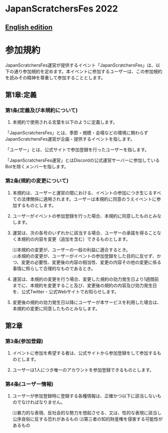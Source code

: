 # JapanScratchersFes 2022
[English edition](Terms.md)
---
# 参加規約
JapanScratchersFes運営が提供するイベント「JapanScratchersFes」は、以下の通り参加規約を定めます。本イベントに参加するユーザーは、この参加規約を読みその精神を尊重して参加することとします。

## 第1章:定義

### 第1条(定義及び本規約について)

1. 本規約で使用される言葉を以下のように定義します。

「JapanScratchersFes」とは、季節・規模・会場などの環境に関わらずJapanScratchersFes運営が企画・提供するイベントを指します。

「ユーザー」とは、公式サイトで参加登録を行ったユーザーを指します。

「JapanScratchersFes運営」とはDiscordの公式運営サーバーに参加しているBotを除くメンバーを指します。

### 第2条(規約の変更について)

1. 本規約は、ユーザーと運営の間における、イベントの参加につき生じるすべての法律関係に適用されます。ユーザーは本規約に同意のうえイベントに参加するものとします。

2. ユーザーがイベントの参加登録を行った場合、本規約に同意したものとみなします。

3. 運営は、次の各号のいずれかに該当する場合、ユーザーの承諾を得ることなく本規約の内容を変更（追加を含む）できるものとします。

    ⑴本規約の変更が、ユーザーの一般の利益に適合するとき。<br>
    ⑵本規約の変更が、ユーザーがイベントの参加登録をした目的に反せず、かつ、変更の必要性、変更後の内容の相当性、変更の内容その他の変更に係る事情に照らして合理的なものであるとき。

4. 運営は、本規約の変更を行う場合、変更した規約の効力発生日より1週間前までに、本規約を変更すること及び、変更後の規約の内容及び効力発生日を、公式Twitter・公式Webサイトでお知らせします。

5. 変更後の規約の効力発生日以降にユーザーが本サービスを利用した場合は、本規約の変更に同意したものとみなします。

## 第2章

### 第3条(参加登録)

1. イベントに参加を希望する者は、公式サイトから参加登録をして参加するものとします。

2. ユーザーは1人につき唯一のアカウントを参加登録できるものとします。

### 第4条(ユーザー情報)

1. ユーザーが参加登録時に登録する各種情報は、正確かつ以下に該当しないものでなければなりません。

    ⑴暴力的な表現、反社会的な勢力を想起させる、又は、性的な表現に該当し公序良俗に反する恐れがあるもの
    ⑵第三者の知的財産権を侵害する可能性があるもの
